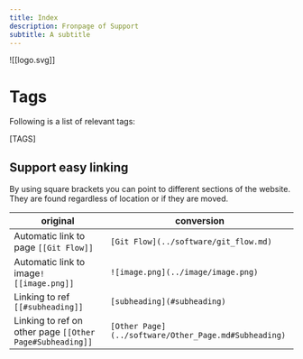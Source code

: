 ```yaml
---
title: Index
description: Fronpage of Support
subtitle: A subtitle
---
```

![[logo.svg]]


# Tags

Following is a list of relevant tags:

[TAGS]

## Support easy linking
By using square brackets you can point to different sections of the website. They are found regardless of location or if they are moved.

| original                  | conversion                             |
| ----------------------- | ----------------------------------- |
| Automatic link to page `[[Git Flow]]`            | `[Git Flow](../software/git_flow.md)` |
| Automatic link to image`![[image.png]]`           | `![image.png](../image/image.png)`      |
| Linking to ref `[[#subheading]]` | `[subheading](#subheading)`|
| Linking to ref on other page `[[Other Page#Subheading]]`     |  `[Other Page](../software/Other_Page.md#Subheading)` |

